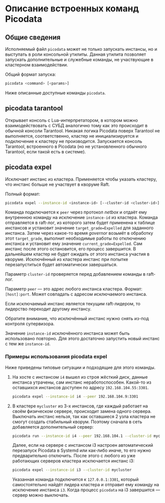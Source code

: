# Описание встроенных команд Picodata

## Общие сведения

Исполняемый файл `picodata` может не только запускать инстансы, но и
выступать в роли консольной утилиты. Данная утилита позволяет запускать
дополнительные и служебные команды, не участвующие в кластерном
взаимодействии.

Общий формат запуска:

```bash
picodata <command> [<params>]
```
Ниже описанные доступные команды `picodata`.

## picodata tarantool

Открывает консоль c Lua-интерпретатором, в котором можно
взаимодействовать с СУБД аналогично тому как это происходит в обычной
консоли Tarantool. Никакая логика Picodata поверх Tarantool не
выполняется, соответственно, кластер не инициализируется и подключение к
кластеру не производится. Запускается консоль Tarantool, встроенного в
Picodata (но не установленного обычного Tarantool, если такой есть в
системе).

## picodata expel

Исключает инстанс из кластера. Применяется чтобы указать кластеру, что
инстанс больше не участвует в кворуме Raft.

Полный формат:

```bash
picodata expel --instance-id <instance-id> [--cluster-id <cluster-id>] [--peer <peer>]
```

Команда подключается к `peer` через протокол _netbox_ и отдаёт ему
внутреннюю команду на исключение `instance-id` из кластера. Команда
отправляется в raft-лог, из которого затем будет применена к таблице
инстансов и установит значение `target_grade=Expelled` для заданного
инстанса. Затем через какое-то время _governor_ возьмёт в обработку этот
`target_grade`, выполнит необходимые работы по отключению инстанса и
установит ему значение `current_grade=Expelled`. Сам инстанс после этого
остановится, его процесс завершится. В дальнейшем кластер не будет
ожидать от этого инстанса участия в кворуме. Исключённый из кластера
инстанс при попытке перезапуститься будет автоматически завершаться.

Параметр `cluster-id` проверяется перед добавлением команды в raft-лог.

Параметр `peer` — это адрес любого инстанса кластера. Формат:
`[host]:port`. Может совпадать с адресом исключаемого инстанса.

Если исключаемый инстанс является текущим raft-лидером, то лидерство
переходит другому инстансу.

Обратите внимание, что исключённый инстанс нужно снять из-под контроля
супервизора.

Значение `instance-id` исключённого инстанса может быть использовано
повторно. Для этого достаточно запустить новый инстанс с тем же
`instance-id`.

### Примеры использования picodata expel

Ниже приведены типовые ситуации и подходящие для этого команды.

1. На хосте с инстансом `i4` вышел из строя жёсткий диск, данные
   инстанса утрачены, сам инстанс неработоспособен. Какой-то из
   оставшихся инстансов доступен по адресу `192.168.104.55:3301`.

    ```bash
    picodata expel --instance-id i4 --peer 192.168.104.9:3301
    ```

2. В кластере `mycluster` из 3-х инстансов, где каждый работает на своём
   физическом сервере, происходит замена одного сервера. Выключать
   инстанс нельзя, так как оставшиеся 2 узла кластера не смогут создать
   стабильный кворум. Поэтому сначала в сеть добавляется дополнительный сервер:

    ```bash
    picodata run --instance-id i4 --peer 192.168.104.1 --cluster-id mycluster
    ```

    Далее, если на сервере с инстансом i3 настроен автоматический
    перезапуск Picodata в Systemd или как-либо иначе, то его нужно
    предварительно отключить. После этого c любого из уже работающих
    серверов кластера исключается инстанс i3:

    ```bash
    picodata expel --instance-id i3 --cluster-id mycluster
    ```

    Указанная команда подключится к `127.0.0.1:3301`, который
    самостоятельно найдёт лидера кластера и отправит ему команду на
    исключение инстанса `i3`. Когда процесс `picodata` на i3 завершится
    — сервер можно выключать.
